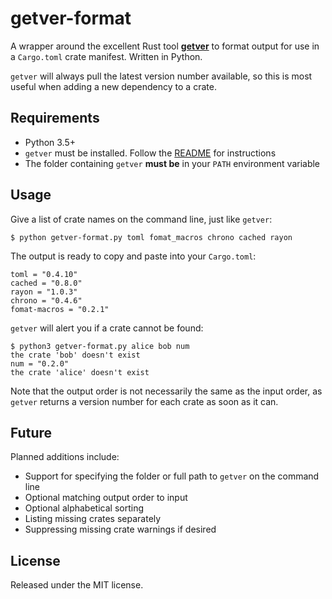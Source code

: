 # getver-format

A wrapper around the excellent Rust tool **[getver](https://github.com/phynalle/getver)** to format output for use in a `Cargo.toml` crate manifest. Written in Python.

`getver` will always pull the latest version number available, so this is most useful when adding a new dependency to a crate.

## Requirements

 * Python 3.5+
 * `getver` must be installed. Follow the [README](https://github.com/phynalle/getver/blob/master/README.md) for instructions
 * The folder containing `getver` **must be** in your `PATH` environment variable

## Usage

Give a list of crate names on the command line, just like `getver`:

```
$ python getver-format.py toml fomat_macros chrono cached rayon
```

The output is ready to copy and paste into your `Cargo.toml`:

```
toml = "0.4.10"
cached = "0.8.0"
rayon = "1.0.3"
chrono = "0.4.6"
fomat-macros = "0.2.1"
```

`getver` will alert you if a crate cannot be found:

```
$ python3 getver-format.py alice bob num
the crate 'bob' doesn't exist
num = "0.2.0"
the crate 'alice' doesn't exist
```

Note that the output order is not necessarily the same as the input order, as `getver` returns a version number for each crate as soon as it can.

## Future

Planned additions include:
 * Support for specifying the folder or full path to `getver` on the command line
 * Optional matching output order to input
 * Optional alphabetical sorting
 * Listing missing crates separately
 * Suppressing missing crate warnings if desired


## License

Released under the MIT license.
